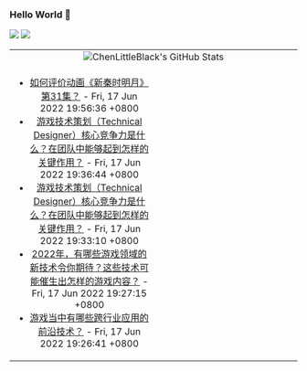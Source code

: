 ### Hello World 👋

[![](https://img.shields.io/badge/@ChenLittleBlack-1a6c81?style=flat&logo=java&logoColor=1a6c81&label=Java&colorA=ffffff)](https://www.java.com/)
[![](https://img.shields.io/badge/@ChenLittleBlack-41b883?style=flat&logo=vuedotjs&logoColor=41b883&label=Vue&colorA=ffffff)](https://cn.vuejs.org/)

<table>
<tr>
<td colspan="2" style="text-align: center;">
<img alt="ChenLittleBlack's GitHub Stats" src="https://github-readme-stats.vercel.app/api?username=ChenLittleBlack&show_icons=true&icon_color=CE1D2D&text_color=718096&bg_color=ffffff&hide_title=true" />
</td>
</tr>
<tr>
<td align="center" valign="middle">

<!-- START_SECTION:blog -->
* <a href='http://www.zhihu.com/question/538197742/answer/2533287582?utm_campaign=rss&utm_medium=rss&utm_source=rss&utm_content=title' target='_blank'>如何评价动画《新秦时明月》第31集？</a> - Fri, 17 Jun 2022 19:56:36 +0800
* <a href='http://www.zhihu.com/question/534544209/answer/2503912123?utm_campaign=rss&utm_medium=rss&utm_source=rss&utm_content=title' target='_blank'>游戏技术策划（Technical Designer）核心竞争力是什么？在团队中能够起到怎样的关键作用？</a> - Fri, 17 Jun 2022 19:36:44 +0800
* <a href='http://www.zhihu.com/question/534544209/answer/2503666658?utm_campaign=rss&utm_medium=rss&utm_source=rss&utm_content=title' target='_blank'>游戏技术策划（Technical Designer）核心竞争力是什么？在团队中能够起到怎样的关键作用？</a> - Fri, 17 Jun 2022 19:33:10 +0800
* <a href='http://www.zhihu.com/question/534520143/answer/2504050253?utm_campaign=rss&utm_medium=rss&utm_source=rss&utm_content=title' target='_blank'>2022年，有哪些游戏领域的新技术令你期待？这些技术可能催生出怎样的游戏内容？</a> - Fri, 17 Jun 2022 19:27:15 +0800
* <a href='http://www.zhihu.com/question/534542532/answer/2502458298?utm_campaign=rss&utm_medium=rss&utm_source=rss&utm_content=title' target='_blank'>游戏当中有哪些跨行业应用的前沿技术？</a> - Fri, 17 Jun 2022 19:26:41 +0800
<!-- END_SECTION:blog -->

</td>
<td valign="middle" width="50%">

<!-- START_SECTION:douban -->

<!-- END_SECTION:douban -->

</td>
</tr>
</table>
